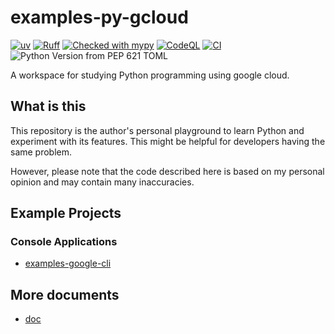 # examples-py-gcloud

[![uv](https://img.shields.io/endpoint?url=https://raw.githubusercontent.com/astral-sh/uv/main/assets/badge/v0.json)](https://github.com/astral-sh/uv)
[![Ruff](https://img.shields.io/endpoint?url=https://raw.githubusercontent.com/astral-sh/ruff/main/assets/badge/v2.json)](https://github.com/astral-sh/ruff)
[![Checked with mypy](https://www.mypy-lang.org/static/mypy_badge.svg)](https://mypy-lang.org/)
[![CodeQL](https://github.com/suzu-devworks/examples-py-gcloud/actions/workflows/github-code-scanning/codeql/badge.svg)](https://github.com/suzu-devworks/examples-py-gcloud/actions/workflows/github-code-scanning/codeql)
[![CI](https://github.com/suzu-devworks/examples-py-gcloud/actions/workflows/ci.yaml/badge.svg)](https://github.com/suzu-devworks/examples-py-gcloud/actions/workflows/ci.yaml)
![Python Version from PEP 621 TOML](https://img.shields.io/python/required-version-toml?tomlFilePath=https%3A%2F%2Fraw.githubusercontent.com%2Fsuzu-devworks%2Fexamples-py-gcloud%2Frefs%2Fheads%2Fmain%2Fpyproject.toml)

A workspace for studying Python programming using google cloud.

## What is this

This repository is the author's personal playground to learn Python and experiment with its features.
This might be helpful for developers having the same problem.

However, please note that the code described here is based on my personal opinion and may contain many inaccuracies.

## Example Projects

### Console Applications

- [examples-google-cli](./packages/examples-google-cli/README.md)

## More documents

- [doc](https://github.com/suzu-devworks/examples-py-gcloud/wiki)

